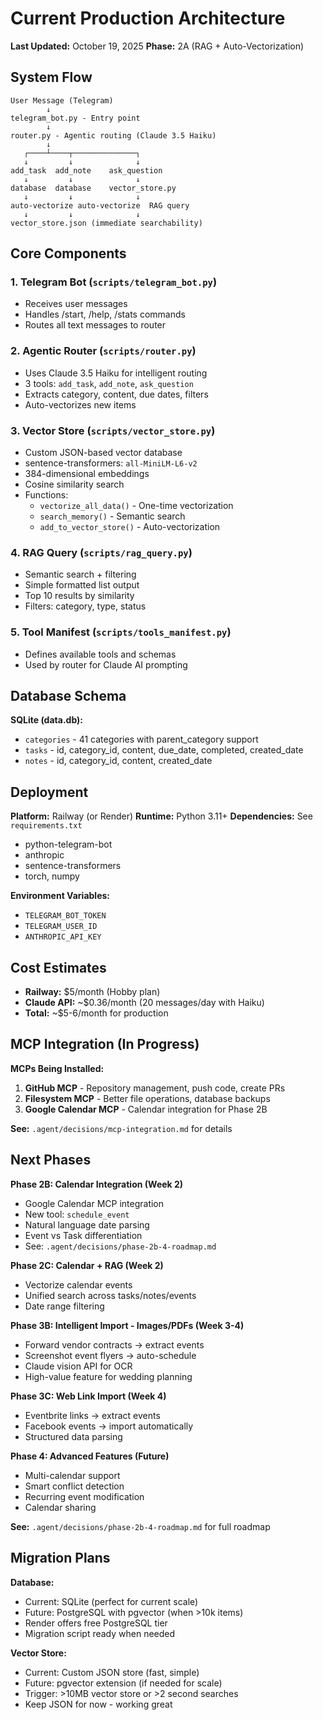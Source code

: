 # Current Production Architecture

**Last Updated:** October 19, 2025
**Phase:** 2A (RAG + Auto-Vectorization)

## System Flow

```
User Message (Telegram)
        ↓
telegram_bot.py - Entry point
        ↓
router.py - Agentic routing (Claude 3.5 Haiku)
        ↓
   ┌────┴────┬──────────────┐
   ↓         ↓              ↓
add_task  add_note    ask_question
   ↓         ↓              ↓
database  database    vector_store.py
   ↓         ↓              ↓
auto-vectorize auto-vectorize  RAG query
   ↓         ↓              ↓
vector_store.json (immediate searchability)
```

## Core Components

### 1. Telegram Bot (`scripts/telegram_bot.py`)
- Receives user messages
- Handles /start, /help, /stats commands
- Routes all text messages to router

### 2. Agentic Router (`scripts/router.py`)
- Uses Claude 3.5 Haiku for intelligent routing
- 3 tools: `add_task`, `add_note`, `ask_question`
- Extracts category, content, due dates, filters
- Auto-vectorizes new items

### 3. Vector Store (`scripts/vector_store.py`)
- Custom JSON-based vector database
- sentence-transformers: `all-MiniLM-L6-v2`
- 384-dimensional embeddings
- Cosine similarity search
- Functions:
  - `vectorize_all_data()` - One-time vectorization
  - `search_memory()` - Semantic search
  - `add_to_vector_store()` - Auto-vectorization

### 4. RAG Query (`scripts/rag_query.py`)
- Semantic search + filtering
- Simple formatted list output
- Top 10 results by similarity
- Filters: category, type, status

### 5. Tool Manifest (`scripts/tools_manifest.py`)
- Defines available tools and schemas
- Used by router for Claude AI prompting

## Database Schema

**SQLite (data.db):**
- `categories` - 41 categories with parent_category support
- `tasks` - id, category_id, content, due_date, completed, created_date
- `notes` - id, category_id, content, created_date

## Deployment

**Platform:** Railway (or Render)
**Runtime:** Python 3.11+
**Dependencies:** See `requirements.txt`
- python-telegram-bot
- anthropic
- sentence-transformers
- torch, numpy

**Environment Variables:**
- `TELEGRAM_BOT_TOKEN`
- `TELEGRAM_USER_ID`
- `ANTHROPIC_API_KEY`

## Cost Estimates

- **Railway:** $5/month (Hobby plan)
- **Claude API:** ~$0.36/month (20 messages/day with Haiku)
- **Total:** ~$5-6/month for production

## MCP Integration (In Progress)

**MCPs Being Installed:**
1. **GitHub MCP** - Repository management, push code, create PRs
2. **Filesystem MCP** - Better file operations, database backups
3. **Google Calendar MCP** - Calendar integration for Phase 2B

**See:** `.agent/decisions/mcp-integration.md` for details

## Next Phases

**Phase 2B: Calendar Integration (Week 2)**
- Google Calendar MCP integration
- New tool: `schedule_event`
- Natural language date parsing
- Event vs Task differentiation
- See: `.agent/decisions/phase-2b-4-roadmap.md`

**Phase 2C: Calendar + RAG (Week 2)**
- Vectorize calendar events
- Unified search across tasks/notes/events
- Date range filtering

**Phase 3B: Intelligent Import - Images/PDFs (Week 3-4)**
- Forward vendor contracts → extract events
- Screenshot event flyers → auto-schedule
- Claude vision API for OCR
- High-value feature for wedding planning

**Phase 3C: Web Link Import (Week 4)**
- Eventbrite links → extract events
- Facebook events → import automatically
- Structured data parsing

**Phase 4: Advanced Features (Future)**
- Multi-calendar support
- Smart conflict detection
- Recurring event modification
- Calendar sharing

**See:** `.agent/decisions/phase-2b-4-roadmap.md` for full roadmap

## Migration Plans

**Database:**
- Current: SQLite (perfect for current scale)
- Future: PostgreSQL with pgvector (when >10k items)
- Render offers free PostgreSQL tier
- Migration script ready when needed

**Vector Store:**
- Current: Custom JSON store (fast, simple)
- Future: pgvector extension (if needed for scale)
- Trigger: >10MB vector store or >2 second searches
- Keep JSON for now - working great
